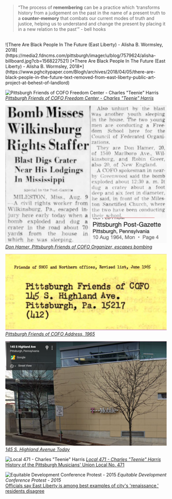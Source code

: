 > “The process of __remembering__ can be a practice which ‘transforms history from a judgement on the past in the name of a present truth to a __counter-memory__ that combats our current modes of truth and justice, helping us to understand and change the present by placing it in a new relation to the past’” - bell hooks

<br />
![There Are Black People In The Future (East Liberty) - Alisha B. Wormsley, 2018](https://media2.fdncms.com/pittsburgh/imager/u/blog/7579624/alisha-billboard.jpg?cb=1568227521)
[*There Are Black People In The Future (East Liberty) - Alisha B. Wormsley, 2018*](https://www.pghcitypaper.com/Blogh/archives/2018/04/05/there-are-black-people-in-the-future-text-removed-from-east-liberty-public-art-project-at-behest-of-landlord)

![Pittsburgh Friends of COFO Freedom Center - Charles "Teenie" Harris](https://cmoa-collection-images.s3.amazonaws.com/teenie/27379/sizes/20353-1680.jpg)
[*Pittsburgh Friends of COFO Freedom Center - Charles "Teenie" Harris*](https://collection.cmoa.org/objects/e58baae3-ae12-41f1-878d-1e7f37d824e6)

![Don Hamer, COFO Organizer, escapes bombing](./images/don-hamer.png)
[*Don Hamer, Pittsburgh Friends of COFO Organizer, escapes bombing*](https://www.newspapers.com/clip/2027674/pg-aug-10-1964/)

![Pittsburgh Friends of COFO Address, 1965](./images/friends-of-sncc.png)
[*Pittsburgh Friends of COFO Address, 1965*](https://www.crmvet.org/docs/650600_sncc_foslist.pdf)

![145 S. Highland Avenue Today](./images/s-highland.png)
[*145 S. Highland Avenue Today*](https://www.google.com/maps/place/T-Mobile/@40.459516,-79.9250653,3a,75y,270.94h,71.56t/data=!3m6!1e1!3m4!1sTDVQ-Sjn43PEsO8hSB_HfA!2e0!7i16384!8i8192!4m13!1m7!3m6!1s0x887f81353f99f039:0x1b781340c3643b21!2s145+S+Highland+St,+Memphis,+TN+38111!3b1!8m2!3d35.127891!4d-89.9453686!3m4!1s0x8834f2737cbc0f0f:0x32db4b00d8035660!8m2!3d40.4595596!4d-79.9253779)

![Local 471 - Charles "Teenie" Harris](https://cmoa-collection-images.s3.amazonaws.com/teenie/39585/sizes/33246-1680.jpg)
[*Local 471 - Charles "Teenie" Harris*](https://collection.cmoa.org/objects/67633cad-fb78-41b5-bc31-fd2095687ab9)<br/>
[History of the Pittsburgh Musicians' Union Local No. 471](http://exhibit.library.pitt.edu/labor_legacy/MusiciansHistory471.htm)

![Equitable Development Conference Protest - 2015](https://media1.fdncms.com/pittsburgh/imager/u/original/1834737/photo_1.jpg)
*Equitable Development Conference Protest - 2015*<br/>
[Officials say East Liberty is among best examples of city's 'renaissance,' residents disagree](https://www.pghcitypaper.com/Blogh/archives/2015/06/18/officials-say-east-liberty-is-among-best-examples-of-citys-renaissance-residents-disagree)
